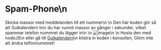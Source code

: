# Spam-Phone\n
Skicka massor med meddelanden till ett nummer\n
\n
Den här koden gör så att Gulkalendern tror du har vunnit massor av gånger i sekunder, vilket spammar telefon nummret du lägger in\n
\n
![image](https://github.com/Muminwilmer/Spam-Phone/assets/113240095/cf5d7a07-e6e9-4dfa-9055-6f35617c8bef)\n
\n
Hosta den med nodeJS\n
eller gå till [Gulkalendern](https://gulkalender.se)\n
klistra in koden i konsollen, Glöm inte att ändra telfonnummret!
